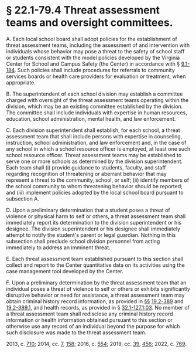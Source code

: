# § 22.1-79.4 Threat assessment teams and oversight committees.

<p>A. Each local school board shall adopt policies for the establishment of threat assessment teams, including the assessment of and intervention with individuals whose behavior may pose a threat to the safety of school staff or students consistent with the model policies developed by the Virginia Center for School and Campus Safety (the Center) in accordance with § <a href='/vacode/9.1-184/'>9.1-184</a>. Such policies shall include procedures for referrals to community services boards or health care providers for evaluation or treatment, when appropriate.</p><p>B. The superintendent of each school division may establish a committee charged with oversight of the threat assessment teams operating within the division, which may be an existing committee established by the division. The committee shall include individuals with expertise in human resources, education, school administration, mental health, and law enforcement.</p><p>C. Each division superintendent shall establish, for each school, a threat assessment team that shall include persons with expertise in counseling, instruction, school administration, and law enforcement and, in the case of any school in which a school resource officer is employed, at least one such school resource officer. Threat assessment teams may be established to serve one or more schools as determined by the division superintendent. Each team shall (i) provide guidance to students, faculty, and staff regarding recognition of threatening or aberrant behavior that may represent a threat to the community, school, or self; (ii) identify members of the school community to whom threatening behavior should be reported; and (iii) implement policies adopted by the local school board pursuant to subsection A.</p><p>D. Upon a preliminary determination that a student poses a threat of violence or physical harm to self or others, a threat assessment team shall immediately report its determination to the division superintendent or his designee. The division superintendent or his designee shall immediately attempt to notify the student's parent or legal guardian. Nothing in this subsection shall preclude school division personnel from acting immediately to address an imminent threat.</p><p>E. Each threat assessment team established pursuant to this section shall collect and report to the Center quantitative data on its activities using the case management tool developed by the Center.</p><p>F. Upon a preliminary determination by the threat assessment team that an individual poses a threat of violence to self or others or exhibits significantly disruptive behavior or need for assistance, a threat assessment team may obtain criminal history record information, as provided in §§ <a href='/vacode/19.2-389/'>19.2-389</a> and <a href='/vacode/19.2-389.1/'>19.2-389.1</a>, and health records, as provided in § <a href='/vacode/32.1-127.1:03/'>32.1-127.1:03</a>. No member of a threat assessment team shall redisclose any criminal history record information or health information obtained pursuant to this section or otherwise use any record of an individual beyond the purpose for which such disclosure was made to the threat assessment team.</p><p>2013, c. <a href='http://lis.virginia.gov/cgi-bin/legp604.exe?131+ful+CHAP0710'>710</a>; 2014, cc. <a href='http://lis.virginia.gov/cgi-bin/legp604.exe?141+ful+CHAP0007'>7</a>, <a href='http://lis.virginia.gov/cgi-bin/legp604.exe?141+ful+CHAP0158'>158</a>; 2016, c. <a href='http://lis.virginia.gov/cgi-bin/legp604.exe?161+ful+CHAP0554'>554</a>; 2019, cc. <a href='http://lis.virginia.gov/cgi-bin/legp604.exe?191+ful+CHAP0039'>39</a>, <a href='http://lis.virginia.gov/cgi-bin/legp604.exe?191+ful+CHAP0456'>456</a>; 2022, c. <a href='http://lis.virginia.gov/cgi-bin/legp604.exe?221+ful+CHAP0769'>769</a>.</p>
